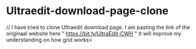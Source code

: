 # Ultraedit-download-page-clone
// I have tried to clone Ultraedit download page. I am pasting the link of the originaal website here " https://bit.ly/UltraEdit-CWH "
It will improve my understanding on how grid works> 

